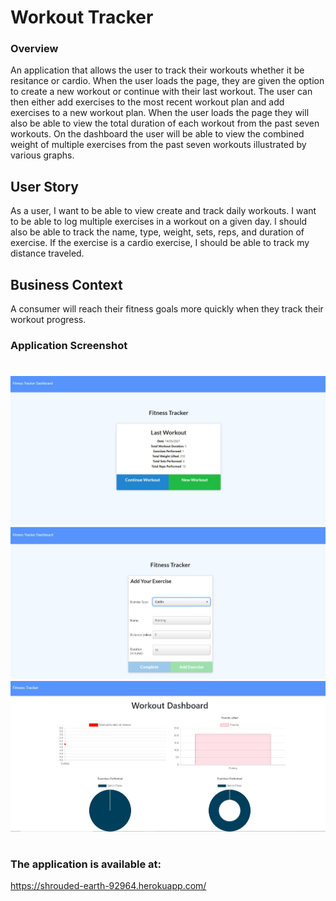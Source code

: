 # Workout Tracker

### Overview

An application that allows the user to track their workouts whether it be resitance or cardio. When the user loads the page, they are given the option to create a new workout or continue with their last workout. The user can then either add exercises to the most recent workout plan and add exercises to a new workout plan. When the user loads the page they will also be able to view the total duration of each workout from the past seven workouts. On the dashboard the user will be able to view the combined weight of multiple exercises from the past seven workouts illustrated by various graphs.

## User Story

As a user, I want to be able to view create and track daily workouts. I want to be able to log multiple exercises in a workout on a given day. I should also be able to track the name, type, weight, sets, reps, and duration of exercise. If the exercise is a cardio exercise, I should be able to track my distance traveled.

## Business Context

A consumer will reach their fitness goals more quickly when they track their workout progress.

### Application Screenshot

#

<img src="public/assets/Landing-Capture.JPG">
<img src="public/assets/Add-Capture.JPG">
<img src="public/assets/Dashboard-Capture.JPG">


#

### The application is available at:

https://shrouded-earth-92964.herokuapp.com/